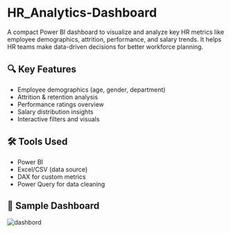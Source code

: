 # HR_Analytics-Dashboard
A compact Power BI dashboard to visualize and analyze key HR metrics like employee demographics, attrition, performance, and salary trends. It helps HR teams make data-driven decisions for better workforce planning.

## 🔍 Key Features
- Employee demographics (age, gender, department)
- Attrition & retention analysis
- Performance ratings overview
- Salary distribution insights
- Interactive filters and visuals

## 🛠️ Tools Used
- Power BI
- Excel/CSV (data source)
- DAX for custom metrics
- Power Query for data cleaning

## 📸 Sample Dashboard
![dashbord](https://github.com/user-attachments/assets/a1b336c2-d175-4803-95e5-7841a6edd6fa)

